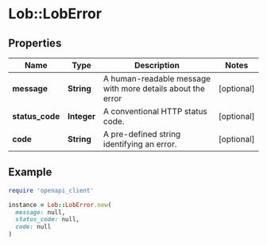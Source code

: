 # Lob::LobError

## Properties

| Name | Type | Description | Notes |
| ---- | ---- | ----------- | ----- |
| **message** | **String** | A human-readable message with more details about the error | [optional] |
| **status_code** | **Integer** | A conventional HTTP status code. | [optional] |
| **code** | **String** | A pre-defined string identifying an error. | [optional] |

## Example

```ruby
require 'openapi_client'

instance = Lob::LobError.new(
  message: null,
  status_code: null,
  code: null
)
```

